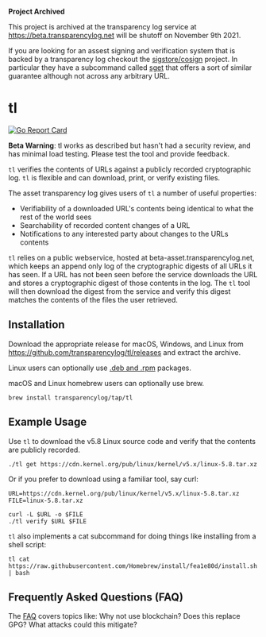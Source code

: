 **Project Archived**

This project is archived at the transparency log service at https://beta.transparencylog.net will be shutoff on November 9th 2021.

If you are looking for an assest signing and verification system that is backed by a transparency log checkout the [sigstore/cosign](https://github.com/sigstore/cosign) project. In particular they have a subcommand called [sget](https://github.com/sigstore/cosign#blobs) that offers a sort of similar guarantee although not across any arbitrary URL.

# tl

[![Go Report Card](https://goreportcard.com/badge/github.com/transparencylog/tl)](https://goreportcard.com/report/github.com/transparencylog/tl)

**Beta Warning**: tl works as described but hasn't had a security review, and has minimal load testing. Please test the tool and provide feedback.

`tl` verifies the contents of URLs against a publicly recorded cryptographic log. `tl` is flexible and can download, print, or verify existing files.

The asset transparency log gives users of `tl` a number of useful properties:

- Verifiability of a downloaded URL's contents being identical to what the rest of the world sees
- Searchability of recorded content changes of a URL
- Notifications to any interested party about changes to the URLs contents

`tl` relies on a public webservice, hosted at beta-asset.transparencylog.net, which keeps an append only log of the cryptographic digests of all URLs it has seen. If a URL has not been seen before the service downloads the URL and stores a cryptographic digest of those contents in the log. The `tl` tool will then download the digest from the service and verify this digest matches the contents of the files the user retrieved.

## Installation

Download the appropriate release for macOS, Windows, and Linux from https://github.com/transparencylog/tl/releases and extract the archive.

Linux users can optionally use [.deb and .rpm](https://dl.equinox.io/transparencylog/tl/stable) packages.

macOS and Linux homebrew users can optionally use brew.

```
brew install transparencylog/tap/tl
```

## Example Usage

Use `tl` to download the v5.8 Linux source code and verify that the contents are publicly recorded.

```
./tl get https://cdn.kernel.org/pub/linux/kernel/v5.x/linux-5.8.tar.xz
```

Or if you prefer to download using a familiar tool, say curl:

```
URL=https://cdn.kernel.org/pub/linux/kernel/v5.x/linux-5.8.tar.xz
FILE=linux-5.8.tar.xz

curl -L $URL -o $FILE
./tl verify $URL $FILE
```

`tl` also implements a cat subcommand for doing things like installing from a shell script:

```
tl cat https://raw.githubusercontent.com/Homebrew/install/fea1e80d/install.sh | bash
```

## Frequently Asked Questions (FAQ)

The [FAQ](https://www.transparencylog.com/frequently-asked-questions/)
covers topics like: Why not use blockchain? Does this replace GPG? What
attacks could this mitigate?
